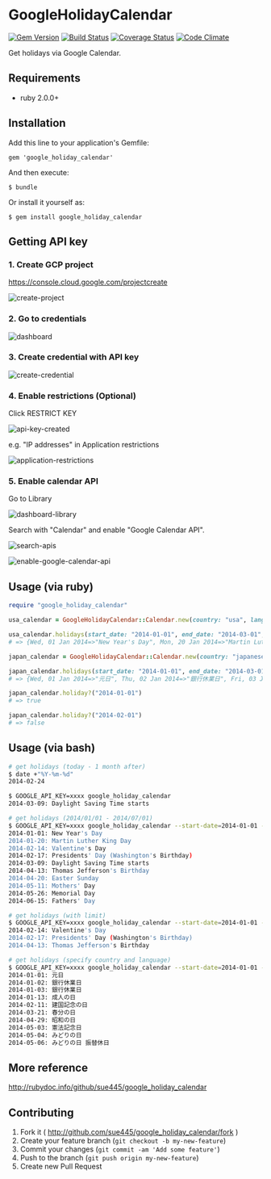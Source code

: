 # GoogleHolidayCalendar

[![Gem Version](https://badge.fury.io/rb/google_holiday_calendar.png)](http://badge.fury.io/rb/google_holiday_calendar)
[![Build Status](https://github.com/sue445/google_holiday_calendar/workflows/test/badge.svg?branch=master)](https://github.com/sue445/google_holiday_calendar/actions?query=workflow%3Atest)
[![Coverage Status](https://coveralls.io/repos/sue445/google_holiday_calendar/badge.png)](https://coveralls.io/r/sue445/google_holiday_calendar)
[![Code Climate](https://codeclimate.com/github/sue445/google_holiday_calendar.png)](https://codeclimate.com/github/sue445/google_holiday_calendar)

Get holidays via Google Calendar.

## Requirements
* ruby 2.0.0+

## Installation

Add this line to your application's Gemfile:

    gem 'google_holiday_calendar'

And then execute:

    $ bundle

Or install it yourself as:

    $ gem install google_holiday_calendar

## Getting API key
### 1. Create GCP project
https://console.cloud.google.com/projectcreate

![create-project](img/create-project.png)

### 2. Go to credentials
![dashboard](img/dashboard.png)

### 3. Create credential with API key
![create-credential](img/create-credential.png)

### 4. Enable restrictions (Optional)
Click RESTRICT KEY

![api-key-created](img/api-key-created.png)

e.g. "IP addresses" in Application restrictions

![application-restrictions](img/application-restrictions.png)

### 5. Enable calendar API
Go to Library

![dashboard-library](img/dashboard-library.png)

Search with "Calendar" and enable "Google Calendar API".

![search-apis](img/search-apis.png)

![enable-google-calendar-api](img/enable-google-calendar-api.png)

## Usage (via ruby)

```ruby
require "google_holiday_calendar"

usa_calendar = GoogleHolidayCalendar::Calendar.new(country: "usa", lang: "en", api_key: "YOUR_API_KEY")

usa_calendar.holidays(start_date: "2014-01-01", end_date: "2014-03-01", limit: 5)
# => {Wed, 01 Jan 2014=>"New Year's Day", Mon, 20 Jan 2014=>"Martin Luther King Day", Fri, 14 Feb 2014=>"Valentine's Day", Mon, 17 Feb 2014=>"Presidents' Day (Washington's Birthday)"}

japan_calendar = GoogleHolidayCalendar::Calendar.new(country: "japanese", lang: "ja", api_key: "YOUR_API_KEY")

japan_calendar.holidays(start_date: "2014-01-01", end_date: "2014-03-01", limit: 5)
# => {Wed, 01 Jan 2014=>"元日", Thu, 02 Jan 2014=>"銀行休業日", Fri, 03 Jan 2014=>"銀行休業日", Mon, 13 Jan 2014=>"成人の日", Tue, 11 Feb 2014=>"建国記念の日"}

japan_calendar.holiday?("2014-01-01")
# => true

japan_calendar.holiday?("2014-02-01")
# => false
```

## Usage (via bash)

```sh
# get holidays (today - 1 month after)
$ date +"%Y-%m-%d"
2014-02-24

$ GOOGLE_API_KEY=xxxx google_holiday_calendar
2014-03-09: Daylight Saving Time starts
```

```sh
# get holidays (2014/01/01 - 2014/07/01)
$ GOOGLE_API_KEY=xxxx google_holiday_calendar --start-date=2014-01-01 --end-date=2014-07-01
2014-01-01: New Year's Day
2014-01-20: Martin Luther King Day
2014-02-14: Valentine's Day
2014-02-17: Presidents' Day (Washington's Birthday)
2014-03-09: Daylight Saving Time starts
2014-04-13: Thomas Jefferson's Birthday
2014-04-20: Easter Sunday
2014-05-11: Mothers' Day
2014-05-26: Memorial Day
2014-06-15: Fathers' Day
```

```sh
# get holidays (with limit)
$ GOOGLE_API_KEY=xxxx google_holiday_calendar --start-date=2014-01-01 --end-date=2014-07-01 --limit=3
2014-02-14: Valentine's Day
2014-02-17: Presidents' Day (Washington's Birthday)
2014-04-13: Thomas Jefferson's Birthday
```

```sh
# get holidays (specify country and language)
$ GOOGLE_API_KEY=xxxx google_holiday_calendar --start-date=2014-01-01 --end-date=2014-07-01 --country=japanese --lang=ja
2014-01-01: 元日
2014-01-02: 銀行休業日
2014-01-03: 銀行休業日
2014-01-13: 成人の日
2014-02-11: 建国記念の日
2014-03-21: 春分の日
2014-04-29: 昭和の日
2014-05-03: 憲法記念日
2014-05-04: みどりの日
2014-05-06: みどりの日 振替休日
```

## More reference
http://rubydoc.info/github/sue445/google_holiday_calendar

## Contributing

1. Fork it ( http://github.com/sue445/google_holiday_calendar/fork )
2. Create your feature branch (`git checkout -b my-new-feature`)
3. Commit your changes (`git commit -am 'Add some feature'`)
4. Push to the branch (`git push origin my-new-feature`)
5. Create new Pull Request

